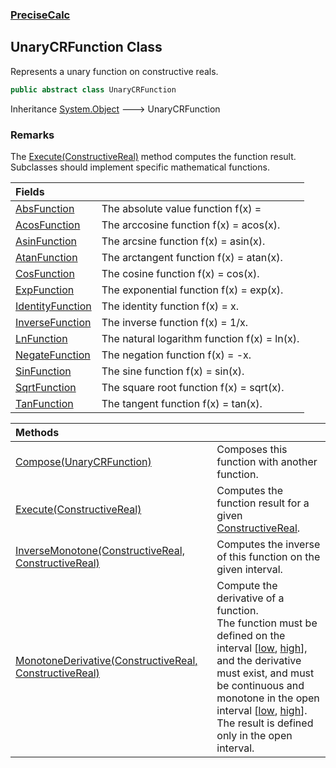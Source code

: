 ### [PreciseCalc](PreciseCalc.md 'PreciseCalc')

## UnaryCRFunction Class

Represents a unary function on constructive reals.

```csharp
public abstract class UnaryCRFunction
```

Inheritance [System.Object](https://docs.microsoft.com/en-us/dotnet/api/System.Object 'System.Object') &#129106; UnaryCRFunction

### Remarks
The [Execute(ConstructiveReal)](PreciseCalc.UnaryCRFunction.Execute(PreciseCalc.ConstructiveReal).md 'PreciseCalc.UnaryCRFunction.Execute(PreciseCalc.ConstructiveReal)') method computes the function result.  
Subclasses should implement specific mathematical functions.

| Fields | |
| :--- | :--- |
| [AbsFunction](PreciseCalc.UnaryCRFunction.AbsFunction.md 'PreciseCalc.UnaryCRFunction.AbsFunction') | The absolute value function f(x) = |x|. |
| [AcosFunction](PreciseCalc.UnaryCRFunction.AcosFunction.md 'PreciseCalc.UnaryCRFunction.AcosFunction') | The arccosine function f(x) = acos(x). |
| [AsinFunction](PreciseCalc.UnaryCRFunction.AsinFunction.md 'PreciseCalc.UnaryCRFunction.AsinFunction') | The arcsine function f(x) = asin(x). |
| [AtanFunction](PreciseCalc.UnaryCRFunction.AtanFunction.md 'PreciseCalc.UnaryCRFunction.AtanFunction') | The arctangent function f(x) = atan(x). |
| [CosFunction](PreciseCalc.UnaryCRFunction.CosFunction.md 'PreciseCalc.UnaryCRFunction.CosFunction') | The cosine function f(x) = cos(x). |
| [ExpFunction](PreciseCalc.UnaryCRFunction.ExpFunction.md 'PreciseCalc.UnaryCRFunction.ExpFunction') | The exponential function f(x) = exp(x). |
| [IdentityFunction](PreciseCalc.UnaryCRFunction.IdentityFunction.md 'PreciseCalc.UnaryCRFunction.IdentityFunction') | The identity function f(x) = x. |
| [InverseFunction](PreciseCalc.UnaryCRFunction.InverseFunction.md 'PreciseCalc.UnaryCRFunction.InverseFunction') | The inverse function f(x) = 1/x. |
| [LnFunction](PreciseCalc.UnaryCRFunction.LnFunction.md 'PreciseCalc.UnaryCRFunction.LnFunction') | The natural logarithm function f(x) = ln(x). |
| [NegateFunction](PreciseCalc.UnaryCRFunction.NegateFunction.md 'PreciseCalc.UnaryCRFunction.NegateFunction') | The negation function f(x) = -x. |
| [SinFunction](PreciseCalc.UnaryCRFunction.SinFunction.md 'PreciseCalc.UnaryCRFunction.SinFunction') | The sine function f(x) = sin(x). |
| [SqrtFunction](PreciseCalc.UnaryCRFunction.SqrtFunction.md 'PreciseCalc.UnaryCRFunction.SqrtFunction') | The square root function f(x) = sqrt(x). |
| [TanFunction](PreciseCalc.UnaryCRFunction.TanFunction.md 'PreciseCalc.UnaryCRFunction.TanFunction') | The tangent function f(x) = tan(x). |

| Methods | |
| :--- | :--- |
| [Compose(UnaryCRFunction)](PreciseCalc.UnaryCRFunction.Compose(PreciseCalc.UnaryCRFunction).md 'PreciseCalc.UnaryCRFunction.Compose(PreciseCalc.UnaryCRFunction)') | Composes this function with another function. |
| [Execute(ConstructiveReal)](PreciseCalc.UnaryCRFunction.Execute(PreciseCalc.ConstructiveReal).md 'PreciseCalc.UnaryCRFunction.Execute(PreciseCalc.ConstructiveReal)') | Computes the function result for a given [ConstructiveReal](PreciseCalc.ConstructiveReal.md 'PreciseCalc.ConstructiveReal'). |
| [InverseMonotone(ConstructiveReal, ConstructiveReal)](PreciseCalc.UnaryCRFunction.InverseMonotone(PreciseCalc.ConstructiveReal,PreciseCalc.ConstructiveReal).md 'PreciseCalc.UnaryCRFunction.InverseMonotone(PreciseCalc.ConstructiveReal, PreciseCalc.ConstructiveReal)') | Computes the inverse of this function on the given interval. |
| [MonotoneDerivative(ConstructiveReal, ConstructiveReal)](PreciseCalc.UnaryCRFunction.MonotoneDerivative(PreciseCalc.ConstructiveReal,PreciseCalc.ConstructiveReal).md 'PreciseCalc.UnaryCRFunction.MonotoneDerivative(PreciseCalc.ConstructiveReal, PreciseCalc.ConstructiveReal)') | Compute the derivative of a function.<br/>The function must be defined on the interval [[low](PreciseCalc.UnaryCRFunction.MonotoneDerivative(PreciseCalc.ConstructiveReal,PreciseCalc.ConstructiveReal).md#PreciseCalc.UnaryCRFunction.MonotoneDerivative(PreciseCalc.ConstructiveReal,PreciseCalc.ConstructiveReal).low 'PreciseCalc.UnaryCRFunction.MonotoneDerivative(PreciseCalc.ConstructiveReal, PreciseCalc.ConstructiveReal).low'), [high](PreciseCalc.UnaryCRFunction.MonotoneDerivative(PreciseCalc.ConstructiveReal,PreciseCalc.ConstructiveReal).md#PreciseCalc.UnaryCRFunction.MonotoneDerivative(PreciseCalc.ConstructiveReal,PreciseCalc.ConstructiveReal).high 'PreciseCalc.UnaryCRFunction.MonotoneDerivative(PreciseCalc.ConstructiveReal, PreciseCalc.ConstructiveReal).high')],<br/>and the derivative must exist, and must be continuous and<br/>monotone in the open interval [[low](PreciseCalc.UnaryCRFunction.MonotoneDerivative(PreciseCalc.ConstructiveReal,PreciseCalc.ConstructiveReal).md#PreciseCalc.UnaryCRFunction.MonotoneDerivative(PreciseCalc.ConstructiveReal,PreciseCalc.ConstructiveReal).low 'PreciseCalc.UnaryCRFunction.MonotoneDerivative(PreciseCalc.ConstructiveReal, PreciseCalc.ConstructiveReal).low'), [high](PreciseCalc.UnaryCRFunction.MonotoneDerivative(PreciseCalc.ConstructiveReal,PreciseCalc.ConstructiveReal).md#PreciseCalc.UnaryCRFunction.MonotoneDerivative(PreciseCalc.ConstructiveReal,PreciseCalc.ConstructiveReal).high 'PreciseCalc.UnaryCRFunction.MonotoneDerivative(PreciseCalc.ConstructiveReal, PreciseCalc.ConstructiveReal).high')].<br/>The result is defined only in the open interval. |
